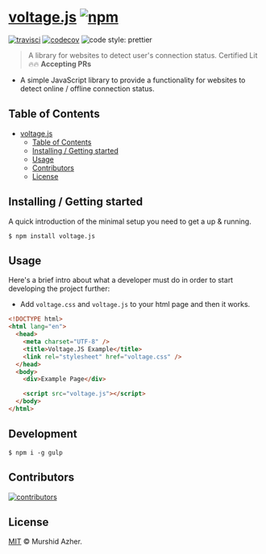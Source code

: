 # [voltage.js](https://github.com/murshidazher/voltage.js) [![npm](https://img.shields.io/npm/v/voltage.svg?label=&color=0080FF)](https://github.com/murshidazher/voltage/releases/latest)

[![travisci](https://img.shields.io/travis/com/murshidazher/voltage.js/master?style=flat-square)](https://travis-ci.com/)
[![codecov](https://img.shields.io/codecov/c/gh/murshidazher/voltage.js/master?logo=codecov&style=flat-square&token=L8FWILY45J)](https://codecov.io/gh/murshidazher/voltage.js)
![code style: prettier](https://img.shields.io/badge/code_style-prettier-ff69b4.svg?style=flat-square)

> A library for websites to detect user's connection status. Certified Lit 🔥🔥 **Accepting PRs**

- A simple JavaScript library to provide a functionality for websites to detect online / offline connection status.

## Table of Contents

- [voltage.js](#voltagejs-)
  - [Table of Contents](#table-of-contents)
  - [Installing / Getting started](#installing--getting-started)
  - [Usage](#usage)
  - [Contributors](#contributors)
  - [License](#license)

## Installing / Getting started

A quick introduction of the minimal setup you need to get a up & running.

```shell
$ npm install voltage.js
```

## Usage

Here's a brief intro about what a developer must do in order to start developing the project further:

- Add `voltage.css` and `voltage.js` to your html page and then it works.

```html
<!DOCTYPE html>
<html lang="en">
  <head>
    <meta charset="UTF-8" />
    <title>Voltage.JS Example</title>
    <link rel="stylesheet" href="voltage.css" />
  </head>
  <body>
    <div>Example Page</div>

    <script src="voltage.js"></script>
  </body>
</html>
```

## Development

```shell
$ npm i -g gulp
```

## Contributors

[![contributors](https://contrib.rocks/image?repo=murshidazher/voltage.js)](https://github.com/murshidazher/voltage.js/graphs/contributors)

## License

[MIT](https://github.com/murshidazher/voltage.js/blob/master/LICENSE) © Murshid Azher.
